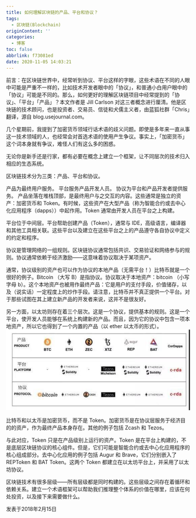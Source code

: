 ```yaml
---
title: 如何理解区块链的产品、平台和协议？
tags:
  - 区块链(Blockchain)
originContent: ''
categories:
  - 博客
toc: false
abbrlink: f73081ed
date: 2020-11-05 14:03:21
---
```



前言：在区块链世界中，经常听到协议、平台这样的字眼，这些术语在不同的人眼中可能是严重不一样的，比如技术开发者眼中的「协议」，和普通小白用户眼中的「协议」可能是不同的。那么，如何更好的理解区块链项目中经常提到的「协议」、「平台」「产品」？本文作者是 Jill Carlson 对这三者概念进行厘清。他是区块链的技术顾问，也是投资者、交易员、信徒和犬儒主义者，由蓝狐社群「Chris」翻译，源自 blog.usejournal.com。

几个星期前，我提到了加密货币领域行话术语的歧义问题。即使是多年来一直从事这一技术领域的人，也经常会对首选术语的使用产生争议。事实上，「加密货币」这个词本身就有争议，难怪人们有这么多的困惑。

无论你是新手还是行家，都有必要在概念上建立一个框架，让不同层次的技术归入相应的生态系统。

区块链技术分为三类：产品、平台和协议。

产品为最终用户服务。
平台服务产品开发人员。
协议为平台和产品开发者提供服务。
产品坐落在堆栈顶部，是最终用户与之交互的内容。这些通常是独立的资产：加密货币和 Token。有时候，这些资产在大型产品（称为智能合约或去中心化应用程序（dapps））中起作用。Token 通常由开发人员在平台之上构建。

平台位于中间层。平台帮助创建产品（Token），通常与 IDE，高级语言，编译器和其他工具相关联。这些平台以及建立在这些平台之上的产品遵守各自协议中定义的约定和程序。

协议是管理网络的一组规则。区块链协议通常包括共识、交易验证和网络参与的规则。协议通常依赖于经济激励——这意味着协议取决于某项资产。

通常，协议级别的资产也可以作为协议的本地产品（无需平台！）比特币就是一个很好的例子。Bitcoin （大写 B）是指协议。协议取决于本地资产：bitcoin （小写字母 b）。这个本地资产也被用作最终产品：它是用户的支付手段，价值储存，以及（说实话）一定程度上的炒作手段。请注意，比特币并不真正提供一个平台。对于那些试图在其上建立新产品的开发者来说，这并不是很友好。

另一方面，以太坊则存在着三个层次。这是一个协议，提供基本的规则。这是一个平台，使开发人员能够在系统上构建新的产品。而且，因为它的协议中包含一项本地资产，所以它也得到了一个内置的产品（以 ether 以太币的形式）。
![8f6d1538fe1a5aeb99fd4025f65a367f.jpg](/images/2020/11/05/e0a72ac3-cdc5-4338-8f81-5a1f596ff977.jpg)

比特币和以太币是加密货币，而不是 Token。加密货币是在协议层服务于经济目的的资产，作为最终产品本身存在。其他的例子包括 Zcash 和 Tezos。

与此对应，Token 只是在产品级别上运行的资产。Token 是在平台上构建的，不是底层区块链协议的核心组件。但是，它们可能是智能合约或去中心化应用程序的核心组成部分。去中心化应用的例子包括 Augur 和 Brave，它们分别嵌入了 REPToken 和 BAT Token。这两个 Token 都建立在以太坊平台上，并采用了以太坊协议。

区块链技术有很多层级——所有层级都是同时构建的。这些层级之间存在着循环和依赖关系。建立一个术语框架可以帮助我们推理整个体系的价值在哪里，应该在何处投资，以及接下来需要做什么。

发表于2018年2月15日